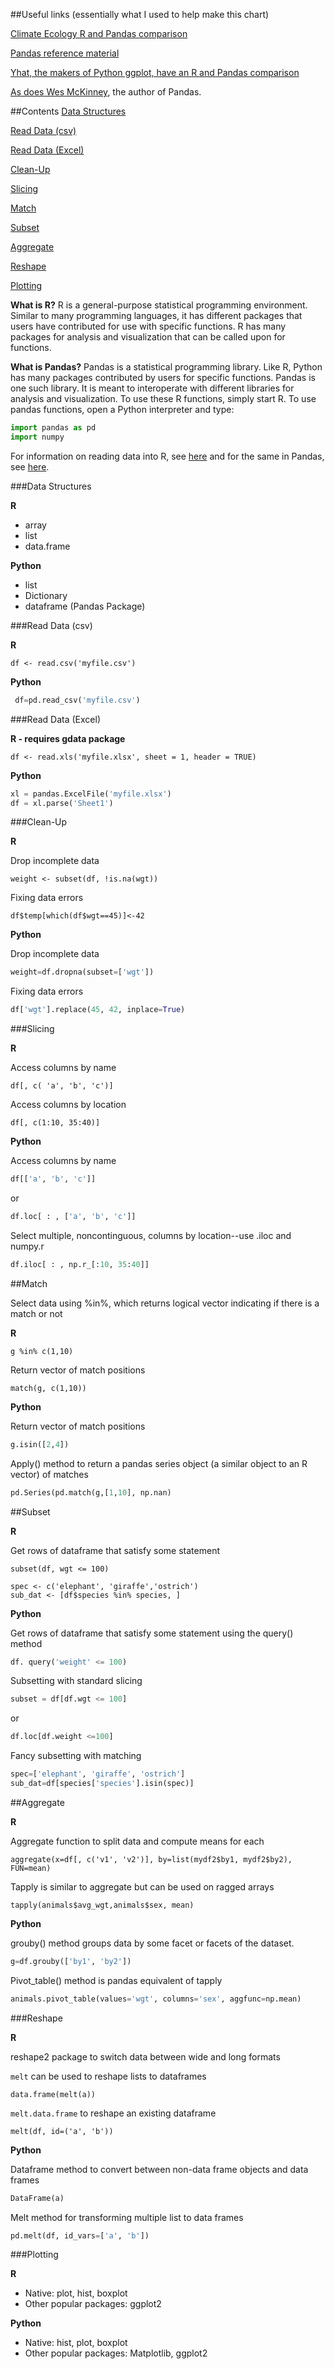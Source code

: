 ##Useful links (essentially what I used to help make this chart) 

[Climate Ecology R and Pandas comparison](http://climateecology.wordpress.com/2014/02/10/a-side-by-side-example-of-r-and-python/)  

[Pandas reference material](http://pandas.pydata.org/pandas-docs/stable/comparison_with_r.html)  

[Yhat, the makers of Python ggplot, have an R and Pandas comparison](http://blog.yhathq.com/posts/R-and-pandas-and-what-ive-learned-about-each.html) 

[As does Wes McKinney](http://pandas.pydata.org/pandas-docs/stable/comparison_with_r.html), the author of Pandas.

##Contents
[Data Structures](#data-structures) 

[Read Data (csv)](#read-data-csv) 

[Read Data (Excel)](#read-data-excel) 

[Clean-Up](#clean-up) 

[Slicing](#slicing) 

[Match](#match) 

[Subset](#subset) 

[Aggregate](#aggregate) 

[Reshape](#reshape) 

[Plotting](#plotting)


**What is R?** R is a general-purpose statistical programming environment. Similar to many programming languages, it has different packages that users have contributed for use with specific functions. R has many packages for analysis and visualization that can be called upon for functions. 

**What is Pandas?** Pandas is a statistical programming library. Like R, Python has many packages contributed by users for specific functions. Pandas is one such library. It is meant to interoperate with different libraries for analysis and visualization.
To use these R functions, simply start R. To use pandas functions, open a Python interpreter and type:

```python
import pandas as pd 
import numpy
```

For information on reading data into R, see [here](https://github.com/datacarpentry/datacarpentry/blob/master/lessons/R/01-starting-with-data.Rmd) and for the same in Pandas, see [here](https://github.com/datacarpentry/datacarpentry/blob/master/lessons/python/01-starting-with-data.md).


###Data Structures

**R**

+ array 
+ list 
+ data.frame

**Python**

+ list
+ Dictionary
+ dataframe (Pandas Package) 


###Read Data (csv)

**R**

```
df <- read.csv('myfile.csv') 
```


**Python**

```python
 df=pd.read_csv('myfile.csv') 
```

###Read Data (Excel)

**R - requires gdata package** 

```
df <- read.xls('myfile.xlsx', sheet = 1, header = TRUE) 
```

**Python**

```python
xl = pandas.ExcelFile('myfile.xlsx') 
df = xl.parse('Sheet1')
```

###Clean-Up

**R**

Drop incomplete data

```
weight <- subset(df, !is.na(wgt))
```

Fixing data errors

```
df$temp[which(df$wgt==45)]<-42
```

**Python**

Drop incomplete data

```python
weight=df.dropna(subset=['wgt'])
```

Fixing data errors

```python
df['wgt'].replace(45, 42, inplace=True)
```


###Slicing

**R** 

Access columns by name

``` 
df[, c( 'a', 'b', 'c')] 
```

Access columns by location

```
df[, c(1:10, 35:40)] 
```


**Python**

Access columns by name
```python
df[['a', 'b', 'c']] 
```

or

```python
df.loc[ : , ['a', 'b', 'c']]
```

Select multiple, noncontinguous, columns by location--use .iloc and numpy.r

```python
df.iloc[ : , np.r_[:10, 35:40]]
```

##Match

Select data using %in%, which returns logical vector indicating if there is a match or not

**R**

```
g %in% c(1,10)

```

Return vector of match positions

```
match(g, c(1,10))
```

**Python**

Return vector of match positions

```python
g.isin([2,4])
```

Apply() method to return a pandas series object (a similar object to an R vector) of matches

```python
pd.Series(pd.match(g,[1,10], np.nan)
```


##Subset

**R** 

Get rows of dataframe that satisfy some statement

```
subset(df, wgt <= 100)
```

```
spec <- c('elephant', 'giraffe','ostrich')
sub_dat <- [df$species %in% species, ]
```


**Python** 

Get rows of dataframe that satisfy some statement using the query() method 

```python
df. query('weight' <= 100) 
```

Subsetting with standard slicing

```python
subset = df[df.wgt <= 100] 
```
or

```python
df.loc[df.weight <=100]
```

Fancy subsetting with matching

```python
spec=['elephant', 'giraffe', 'ostrich']
sub_dat=df[species['species'].isin(spec)] 
```

##Aggregate

**R**

Aggregate function to split data and compute means for each   
```
aggregate(x=df[, c('v1', 'v2')], by=list(mydf2$by1, mydf2$by2), FUN=mean) 
```

Tapply is similar to aggregate but can be used on ragged arrays

```
tapply(animals$avg_wgt,animals$sex, mean) 
```

**Python**

grouby() method groups data by some facet or facets of the dataset.

```python
g=df.grouby(['by1', 'by2'])
```

Pivot_table() method is pandas equivalent of tapply 

```python
animals.pivot_table(values='wgt', columns='sex', aggfunc=np.mean)
```

###Reshape

**R** 

reshape2 package to switch data between wide and long formats 

`melt` can be used to reshape lists to dataframes	

```
data.frame(melt(a))				
```

`melt.data.frame` to reshape an existing dataframe

```
melt(df, id=('a', 'b'))
```

**Python**

Dataframe method to convert between non-data frame objects and data frames
```python
DataFrame(a)  
```

Melt method for transforming multiple list to data frames

```python
pd.melt(df, id_vars=['a', 'b']) 
```

###Plotting

**R** 

+ Native: plot, hist, boxplot             
+ Other popular packages: ggplot2						

   
**Python**

+ Native: hist, plot, boxplot
+ Other popular packages: Matplotlib, ggplot2

